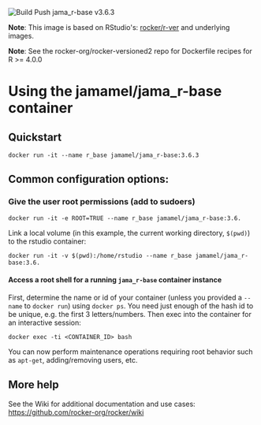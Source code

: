 ![Build Push jama_r-base v3.6.3](https://github.com/Jamamel/jama_r-base/workflows/Build%20Push%20jama_r-base%20v3.6.3/badge.svg)

**Note**: This image is based on RStudio's: [rocker/r-ver](https://github.com/rocker-org/rocker-versioned) and underlying images.

**Note**: See the rocker-org/rocker-versioned2 repo for Dockerfile recipes for R >= 4.0.0


# Using the jamamel/jama_r-base container


## Quickstart

    docker run -it --name r_base jamamel/jama_r-base:3.6.3


## Common configuration options:


### Give the user root permissions (add to sudoers)

    docker run -it -e ROOT=TRUE --name r_base jamamel/jama_r-base:3.6.

Link a local volume (in this example, the current working directory, `$(pwd)`) to the rstudio container:

    docker run -it -v $(pwd):/home/rstudio --name r_base jamamel/jama_r-base:3.6.


#### Access a root shell for a running `jama_r-base` container instance

First, determine the name or id of your container (unless you provided a `--name` to `docker run`) using `docker ps`.  You need just enough of the hash id to be unique, e.g. the first 3 letters/numbers.  Then exec into the container for an interactive session:

    docker exec -ti <CONTAINER_ID> bash

You can now perform maintenance operations requiring root behavior such as `apt-get`, adding/removing users, etc.  

## More help

See the Wiki for additional documentation and use cases: <https://github.com/rocker-org/rocker/wiki>
